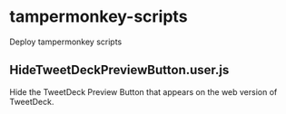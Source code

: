 # tampermonkey-scripts
Deploy tampermonkey scripts

## HideTweetDeckPreviewButton.user.js
Hide the TweetDeck Preview Button that appears on the web version of TweetDeck.
